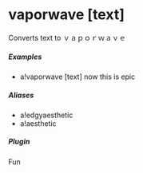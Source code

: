 # vaporwave [text]

Converts text to ｖａｐｏｒｗａｖｅ
			

##### Examples

* a!vaporwave [text] now this is epic


##### Aliases

* a!edgyaesthetic
* a!aesthetic


##### Plugin
Fun